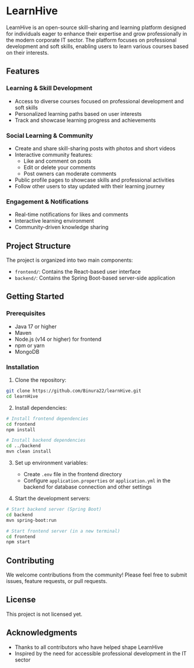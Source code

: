 # LearnHive

LearnHive is an open-source skill-sharing and learning platform designed for individuals eager to enhance their expertise and grow professionally in the modern corporate IT sector. The platform focuses on professional development and soft skills, enabling users to learn various courses based on their interests.

## Features

### Learning & Skill Development
- Access to diverse courses focused on professional development and soft skills
- Personalized learning paths based on user interests
- Track and showcase learning progress and achievements

### Social Learning & Community
- Create and share skill-sharing posts with photos and short videos
- Interactive community features:
  - Like and comment on posts
  - Edit or delete your comments
  - Post owners can moderate comments
- Public profile pages to showcase skills and professional activities
- Follow other users to stay updated with their learning journey

### Engagement & Notifications
- Real-time notifications for likes and comments
- Interactive learning environment
- Community-driven knowledge sharing

## Project Structure

The project is organized into two main components:

- `frontend/`: Contains the React-based user interface
- `backend/`: Contains the Spring Boot-based server-side application

## Getting Started

### Prerequisites
- Java 17 or higher
- Maven
- Node.js (v14 or higher) for frontend
- npm or yarn
- MongoDB

### Installation

1. Clone the repository:
```bash
git clone https://github.com/Binura22/learnHive.git
cd learnHive
```

2. Install dependencies:
```bash
# Install frontend dependencies
cd frontend
npm install

# Install backend dependencies
cd ../backend
mvn clean install
```

3. Set up environment variables:
   - Create `.env` file in the frontend directory
   - Configure `application.properties` or `application.yml` in the backend for database connection and other settings

4. Start the development servers:
```bash
# Start backend server (Spring Boot)
cd backend
mvn spring-boot:run

# Start frontend server (in a new terminal)
cd frontend
npm start
```

## Contributing

We welcome contributions from the community! Please feel free to submit issues, feature requests, or pull requests.

## License

This project is not licensed yet.

## Acknowledgments

- Thanks to all contributors who have helped shape LearnHive
- Inspired by the need for accessible professional development in the IT sector
